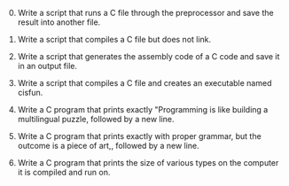 0. Write a script that runs a C file through the preprocessor and save the result into another file.                                                            

1. Write a script that compiles a C file but does not link.                     

2. Write a script that generates the assembly code of a C code and save it in an output file.                                                                   

3. Write a script that compiles a C file and creates an executable named cisfun.

4. Write a C program that prints exactly "Programming is like building a multilingual puzzle, followed by a new line.                                           

5. Write a C program that prints exactly with proper grammar, but the outcome is a piece of art,, followed by a new line.                                      

6. Write a C program that prints the size of various types on the computer it is compiled and run on.
